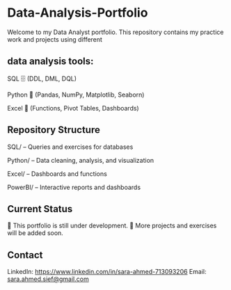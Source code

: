 # Data-Analysis-Portfolio
Welcome to my Data Analyst portfolio.
This repository contains my practice work and projects using different 
## data analysis tools:

SQL 🗄️ (DDL, DML, DQL)

Python 🐍 (Pandas, NumPy, Matplotlib, Seaborn)

Excel 📑 (Functions, Pivot Tables, Dashboards)

## Repository Structure

SQL/ – Queries and exercises for databases

Python/ – Data cleaning, analysis, and visualization

Excel/ – Dashboards and functions

PowerBI/ – Interactive reports and dashboards

## Current Status

📌 This portfolio is still under development.
📌 More projects and exercises will be added soon.

## Contact

LinkedIn: https://www.linkedin.com/in/sara-ahmed-713093206
Email: sara.ahmed.sief@gmail.com
